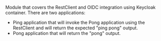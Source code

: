 Module that covers the RestClient and OIDC integration using Keycloak container.
There are two applications:
- Ping application that will invoke the Pong application using the RestClient and will return the expected "ping pong" output.
- Pong application that will return the "pong" output.